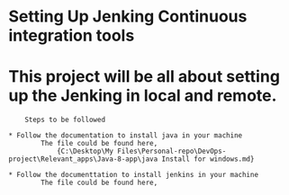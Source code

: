 

# Setting Up Jenking Continuous integration tools

# This project will be all about setting up the Jenking in local and remote.

		Steps to be followed

	* Follow the documentation to install java in your machine
			The file could be found here,
				{C:\Desktop\My Files\Personal-repo\DevOps-project\Relevant_apps\Java-8-app\java Install for windows.md} 

	* Follow the documenttation to install jenkins in your machine
			The file could be found here,
	

	
